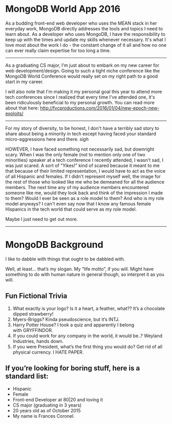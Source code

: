 # MongoDB World App 2016

As a budding front-end web developer who uses the MEAN stack in her everyday work, MongoDB directly addresses the tools and topics I need to learn about. As a developer who uses MongoDB, I have the responsibility to keep up with the times and update my skills whenever necessary. It's what I love most about the work I do - the constant change of it all and how no one can ever really claim expertise for too long a time.

----

As a graduating CS major, I'm just about to embark on my new career for web development/design. Going to such a tight niche conference like the MongoDB World Conference would really set on my right path to a good start in my career.

I will also note that I'm making it my personal goal this year to attend more tech conferences since I realized that every time I've attended one, it's been ridiculously beneficial to my personal growth. You can read more about that here: http://fvcproductions.com/2016/01/04/new-epoch-new-exploits/

---

For my story of diversity, to be honest, I don't have a terribly sad story to share about being a minority in tech except having faced your standard micro-aggressions here and there. *sigh*

HOWEVER, I have faced something not necessarily sad, but downright scary. When I was the only female (not to mention only one of two minorities) speaker at a tech conference I recently attended, I wasn't sad, I was just scared. A sort of "Yikes!" kind of scared because it meant to me that because of their limited representation, I would have to act as the voice of all Hispanic and females. If I didn't represent myself well, the image for the rest of those who looked like me who be demeaned for all the audience members. The next time any of my audience members encountered someone like me, would they look back and think of the impression I made to them? Would I ever be seen as a role model to them? And who is my role model anyways? I can't even say now that I know any famous female Hispanics in the tech world that could serve as my role model.

Maybe I just need to get out more.

---

# MongoDB Background

I like to dabble with things that ought to be dabbled with.

Well, at least… that’s my slogan.
My “life motto”, if you will.
Might have something to do with human nature in general though, so interpret it as you will.

## Fun Fictional Trivia

1. What exactly is your logo? Is it a heart, a feather, what?? It’s a chocolate dipped strawberry!
2. Myers-Briggs? Kinda pseudoscience, but it’s INTJ.
3. Harry Potter House? I took a quiz and apparently I belong with GRYFFINDOR.
4. If you could work for any company in the world, it would be..? Weyland Industries, hands down.
5. If you were President, what’s the first thing you would do? Get rid of all physical currency. I HATE PAPER.

## If you’re looking for boring stuff, here is a standard list:

- Hispanic
- Female
- Front-end Developer at 80|20 and loving it
- CS major (graduating in 3 years)
- 20 years old as of October 2015
- My name is Frances Coronel.

